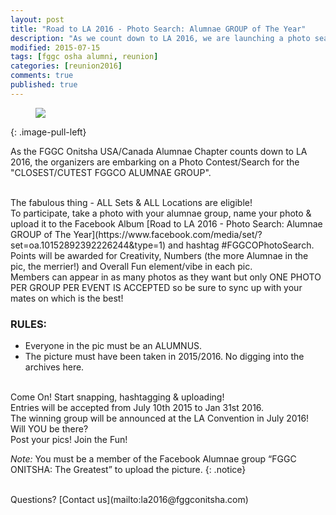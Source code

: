 ```yaml
---
layout: post
title: "Road to LA 2016 - Photo Search: Alumnae GROUP of The Year"
description: "As we count down to LA 2016, we are launching a photo search contest. Which Alumnae group is tightest, funnest and most active? Join the fun!"
modified: 2015-07-15
tags: [fggc osha alumni, reunion]
categories: [reunion2016]
comments: true
published: true
---
```

<figure>
	<a href="{{ site.url }}/images/photosearch2016.jpg"><img src="{{ site.url }}/images/photosearch2016.jpg"></a>
</figure>
{: .image-pull-left}

As the FGGC Onitsha USA/Canada Alumnae Chapter counts down to LA 2016, the organizers are embarking on a Photo Contest/Search for the "CLOSEST/CUTEST FGGCO ALUMNAE GROUP".

<br>
The fabulous thing - ALL Sets & ALL Locations are eligible!

<br>
To participate, take a photo with your alumnae group, name your photo & upload it to the Facebook Album [Road to LA 2016 - Photo Search: Alumnae GROUP of The Year](https://www.facebook.com/media/set/?set=oa.10152892392226244&type=1) and hashtag ‪#‎FGGCOPhotoSearch‬.

<br>
Points will be awarded for Creativity, Numbers (the more Alumnae in the pic, the merrier!) and Overall Fun element/vibe in each pic.

<br>
Members can appear in as many photos as they want but only ONE PHOTO PER GROUP PER EVENT IS ACCEPTED so be sure to sync up with your mates on which is the best!

### RULES: 
* Everyone in the pic must be an ALUMNUS. 
* The picture must have been taken in 2015/2016. No digging into the archives here.
<br>
Come On! Start snapping, hashtagging & uploading!

<br>
Entries will be accepted from July 10th 2015 to Jan 31st 2016.

<br>
The winning group will be announced at the LA Convention in July 2016! Will YOU be there?

<br>
Post your pics! Join the Fun!

*Note:* You must be a member of the Facebook Alumnae group “FGGC ONITSHA: The Greatest” to upload the picture.
{: .notice} 

<br>
Questions? [Contact us](mailto:la2016@fggconitsha.com)
